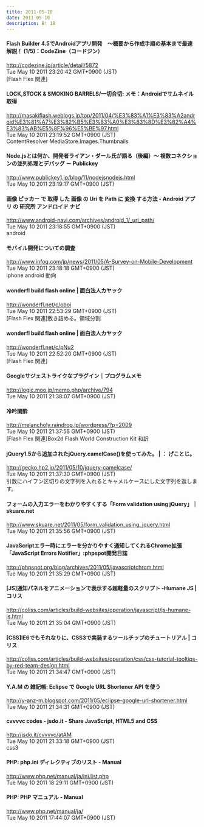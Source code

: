 ```yaml
---
title: 2011-05-10
date: 2011-05-10
description: B! 18
---
```


#### Flash Builder 4.5でAndroidアプリ開発　～概要から作成手順の基本まで最速解説！ (1/5)：CodeZine（コードジン）
http://codezine.jp/article/detail/5872<br>
Tue May 10 2011 23:20:42 GMT+0900 (JST)<br>
[Flash Flex 関連]


#### LOCK,STOCK & SMOKING BARRELS/一切合切: メモ：Androidでサムネイル取得
http://masakiflash.weblogs.jp/top/2011/04/%E3%83%A1%E3%83%A2android%E3%81%A7%E3%82%B5%E3%83%A0%E3%83%8D%E3%82%A4%E3%83%AB%E5%8F%96%E5%BE%97.html<br>
Tue May 10 2011 23:19:52 GMT+0900 (JST)<br>
ContentResolver MediaStore.Images.Thumbnails


#### Node.jsとは何か、開発者ライアン・ダール氏が語る（後編）～ 複数コネクションの並列処理とデバッグ － Publickey
http://www.publickey1.jp/blog/11/nodejsnodejs.html<br>
Tue May 10 2011 23:19:17 GMT+0900 (JST)<br>


#### 画像 ピッカー で 取得 した 画像 の Uri を Path に 変換 する方法 - Android アプリ の 研究所 アンドロイド ナビ
http://www.android-navi.com/archives/android_1/_uri_path/<br>
Tue May 10 2011 23:18:55 GMT+0900 (JST)<br>
android


#### モバイル開発についての調査
http://www.infoq.com/jp/news/2011/05/A-Survey-on-Mobile-Development<br>
Tue May 10 2011 23:18:18 GMT+0900 (JST)<br>
iphone android 動向


#### wonderfl build flash online | 面白法人カヤック
http://wonderfl.net/c/oboi<br>
Tue May 10 2011 22:53:29 GMT+0900 (JST)<br>
[Flash Flex 関連]敷き詰める。領域分割


#### wonderfl build flash online | 面白法人カヤック
http://wonderfl.net/c/pNu2<br>
Tue May 10 2011 22:52:20 GMT+0900 (JST)<br>
[Flash Flex 関連]


#### Googleサジェストライクなプラグイン｜プログラムメモ
http://logic.moo.jp/memo.php/archive/794<br>
Tue May 10 2011 21:38:07 GMT+0900 (JST)<br>


#### 冷吟閑酔
http://melancholy.raindrop.jp/wordpress/?p=2009<br>
Tue May 10 2011 21:37:56 GMT+0900 (JST)<br>
[Flash Flex 関連]Box2d Flash World Construction Kit 和訳


#### jQuery1.5から追加されたjQuery.camelCase()を使ってみた。 | </gecko> ： げことじ。
http://gecko.hp2.jp/2011/05/10/jquery-camelcase/<br>
Tue May 10 2011 21:37:30 GMT+0900 (JST)<br>
引数にハイフン区切りの文字列を入れるとキャメルケースにした文字列を返します。


#### フォームの入力エラーをわかりやすくする「Form validation using jQuery」｜skuare.net
http://www.skuare.net/2011/05/form_validation_using_jquery.html<br>
Tue May 10 2011 21:35:56 GMT+0900 (JST)<br>


#### JavaScriptエラー時にエラーを分かりやすく通知してくれるChrome拡張「JavaScript Errors Notifier」:phpspot開発日誌
http://phpspot.org/blog/archives/2011/05/javascriptchrom.html<br>
Tue May 10 2011 21:35:29 GMT+0900 (JST)<br>


####   [JS]通知パネルをアニメーションで表示する超軽量のスクリプト -Humane JS | コリス
http://coliss.com/articles/build-websites/operation/javascript/js-humane-js.html<br>
Tue May 10 2011 21:35:04 GMT+0900 (JST)<br>


####   [CSS]IE6でもそれなりに、CSS3で実装するツールチップのチュートリアル | コリス
http://coliss.com/articles/build-websites/operation/css/css-tutorial-tooltips-by-red-team-design.html<br>
Tue May 10 2011 21:34:47 GMT+0900 (JST)<br>


#### Y.A.M の 雑記帳: Eclipse で Google URL Shortener API を使う
http://y-anz-m.blogspot.com/2011/05/eclipse-google-url-shortener.html<br>
Tue May 10 2011 21:34:31 GMT+0900 (JST)<br>


#### cvvvvc codes - jsdo.it - Share JavaScript, HTML5 and CSS
http://jsdo.it/cvvvvc/atAM<br>
Tue May 10 2011 21:33:18 GMT+0900 (JST)<br>
css3


#### PHP: php.ini ディレクティブのリスト - Manual
http://www.php.net/manual/ja/ini.list.php<br>
Tue May 10 2011 18:29:11 GMT+0900 (JST)<br>


#### PHP: PHP マニュアル - Manual 
http://www.php.net/manual/ja/<br>
Tue May 10 2011 17:44:07 GMT+0900 (JST)<br>


